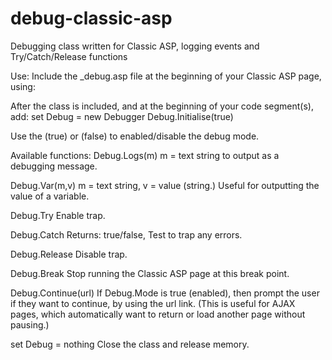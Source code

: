 # debug-classic-asp
Debugging class written for Classic ASP, logging events and Try/Catch/Release functions

Use: 
Include the _debug.asp file at the beginning of your Classic ASP page, using: <!-- #include virtual="/folder/_debug.asp" -->

After the class is included, and at the beginning of your code segment(s), add: 
  set Debug = new Debugger
  Debug.Initialise(true)

Use the (true) or (false) to enabled/disable the debug mode.

Available functions: 
Debug.Logs(m)
  m = text string to output as a debugging message.

Debug.Var(m,v)
  m = text string, 
  v = value (string.)
  Useful for outputting the value of a variable.

Debug.Try
  Enable trap.

Debug.Catch
  Returns: true/false, 
  Test to trap any errors.

Debug.Release
  Disable trap.

Debug.Break
  Stop running the Classic ASP page at this break point.

Debug.Continue(url)
  If Debug.Mode is true (enabled), then prompt the user if they want to continue, by using the url link. 
  (This is useful for AJAX pages, which automatically want to return or load another page without pausing.)

set Debug = nothing
  Close the class and release memory.
